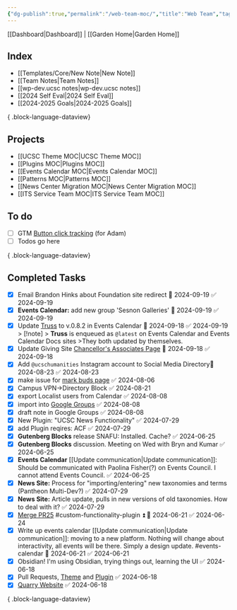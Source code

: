 ```yaml
---
{"dg-publish":true,"permalink":"/web-team-moc/","title":"Web Team","tags":["work"],"noteIcon":"","created":"2024-08-19T10:30:31.715-07:00","updated":"2024-09-19T08:54:29.413-07:00"}
---
```


[[Dashboard\|Dashboard]] | [[Garden Home\|Garden Home]]
## Index
- [[Templates/Core/New Note\|New Note]]
- [[Team Notes\|Team Notes]]
- [[wp-dev.ucsc notes\|wp-dev.ucsc notes]]
- [[2024 Self Eval\|2024 Self Eval]]
- [[2024-2025 Goals\|2024-2025 Goals]]

{ .block-language-dataview}

## Projects
- [[UCSC Theme MOC\|UCSC Theme MOC]]
- [[Plugins MOC\|Plugins MOC]]
- [[Events Calendar MOC\|Events Calendar MOC]]
- [[Patterns MOC\|Patterns MOC]]
- [[News Center Migration MOC\|News Center Migration MOC]]
- [[ITS Service Team MOC\|ITS Service Team MOC]]

## To do

- [ ] GTM [Button click tracking](https://usefathom.com/learn/track-button-clicks-google-analytics) (for Adam)
- [ ] Todos go here

{ .block-language-dataview}

## Completed Tasks

- [x] Email Brandon Hinks about Foundation site redirect 📅 2024-09-19 ✅ 2024-09-19
- [x] **Events Calendar:** add new group 'Sesnon Galleries' 📅 2024-09-19 ✅ 2024-09-19
- [x] Update [Truss](https://github.com/ucsc/truss) to v.0.8.2 in Events Calendar 📅 2024-09-18 ✅ 2024-09-19 > [!note] > **Truss** is enqueued as `@latest` on Events Calendar and Events Calendar Docs sites >They both updated by themselves.
- [x] Update Giving Site [Chancellor's Associates Page](https://giving.ucsc.edu/ways-to-give/chancellors-associates/) 📅 2024-09-18 ✅ 2024-09-18
- [x] Add `@ucschumanities` Instagram account to Social Media Directory📅 2024-08-23 ✅ 2024-08-23
- [x] make issue for [mark buds page](https://academicpersonnel.wordpress.ucsc.edu/) ✅ 2024-08-06
- [x] Campus VPN->Directory Block ✅ 2024-08-21
- [x] export Localist users from Calendar ✅ 2024-08-08
- [x] import into [Google Groups](https://groups.google.com/u/3/a/ucsc.edu/g/events-calendar-group/?pli=1) ✅ 2024-08-08
- [x] draft note in Google Groups ✅ 2024-08-08
- [x] New Plugin: "UCSC News Functionality" ✅ 2024-07-29
- [x] add Plugin reqires: ACF ✅ 2024-07-29
- [x] **Gutenberg Blocks** release SNAFU: Installed. Cache? ✅ 2024-06-25
- [x] **Gutenberg Blocks** discussion. Meeting on Wed with Bryn and Kumar ✅ 2024-06-25
- [x] **Events Calendar** [[Update communication\|Update communication]]: Should be communicated with Paolina Fisher(?) on Events Council. I cannot attend Events Council. ✅ 2024-06-25
- [x] **News Site:** Process for "importing/entering" new taxonomies and terms (Pantheon Multi-Dev?) ✅ 2024-07-29
- [x] **News Site:** Article update, pulls in new versions of old taxonomies. How to deal with it? ✅ 2024-07-29
- [x] [Merge PR25](https://github.com/ucsc/ucsc-custom-functionality/pull/25) #custom-functionality-plugin ⏫ 📅 2024-06-21 ✅ 2024-06-24
- [x] Write up events calendar [[Update communication\|Update communication]]: moving to a new platform. Nothing will change about interactivity, all events will be there. Simply a design update. #events-calendar 📅 2024-06-21 ✅ 2024-06-21
- [x] Obsidian! I'm using Obsidian, trying things out, learning the UI ✅ 2024-06-18
- [x] Pull Requests, [Theme](https://github.com/ucsc/ucsc-2022/pull/342) and [Plugin](https://github.com/ucsc/ucsc-custom-functionality/pull/25) ✅ 2024-06-18
- [x] [Quarry Website](https://quarry.ucsc.edu/) ✅ 2024-06-18

{ .block-language-dataview}
